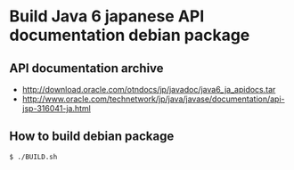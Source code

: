 # Build Java 6 japanese API documentation debian package

## API documentation archive

* http://download.oracle.com/otndocs/jp/javadoc/java6_ja_apidocs.tar
* http://www.oracle.com/technetwork/jp/java/javase/documentation/api-jsp-316041-ja.html

## How to build debian package

```
$ ./BUILD.sh
```

